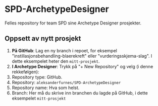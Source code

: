 # SPD-ArchetypeDesigner
Felles repository for team SPD sine Archetype Designer prosjekter.

## Oppsett av nytt prosjekt
1. **På GitHub**: Lag en ny branch i repoet, for eksempel "instillasjonsbehandling-blaerekreft" eller "vurderingsskjema-slag". I dette eksempelet heter den `mitt-prosjekt`. 
2. **I Archetype Designer**: Trykk på "+ New Repository" og velg (i denne rekkefølgen):
  1. Repository type: GitHub.
  2. Repository: `aleksanderfurnes/SPD-ArchetypeDesigner`
  3. Repository name: Hva som helst.
  4. Branch: Her må du skrive inn branchen du lagde på GitHub, i dette eksempelet `mitt-prosjekt`
